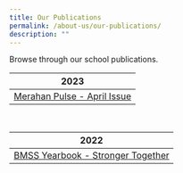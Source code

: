 ```yaml
---
title: Our Publications
permalink: /about-us/our-publications/
description: ""
---
```

Browse through our school publications.

| 2023 |  
| -------- | 
|  [Merahan Pulse - April Issue](/files/merahan%20pulse%202023%20-%20issue%201%20april.pdf)   |

<br>

| 2022  |  
| -------- | 
| [BMSS Yearbook - Stronger Together](https://online.fliphtml5.com/cjnla/gwbu/)     |